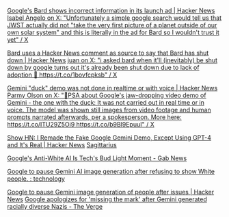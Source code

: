 
[Google's Bard shows incorrect information in its launch ad | Hacker News](https://news.ycombinator.com/item?id=34697491)
[Isabel Angelo on X: "Unfortunately a simple google search would tell us that JWST actually did not "take the very first picture of a planet outside of our own solar system" and this is literally in the ad for Bard so I wouldn't trust it yet" / X](https://twitter.com/IsabelNAngelo/status/1623013720011194368)

[Bard uses a Hacker News comment as source to say that Bard has shut down | Hacker News](https://news.ycombinator.com/item?id=35255864)
[juan on X: "i asked bard when it'll (inevitably) be shut down by google turns out it's already been shut down due to lack of adoption 🤔 https://t.co/1bovfcpksb" / X](https://twitter.com/juanbuis/status/1638289186351456257)

[Gemini "duck" demo was not done in realtime or with voice | Hacker News](https://news.ycombinator.com/item?id=38559582)
[Parmy Olson on X: "🚨PSA about Google's jaw-dropping video demo of Gemini - the one with the duck: It was not carried out in real time or in voice. The model was shown still images from video footage and human prompts narrated afterwards, per a spokesperson. More here: https://t.co/ITU29Z5Oi9 https://t.co/b9Bl9EpuuI" / X](https://twitter.com/parmy/status/1732811357068615969)

[Show HN: I Remade the Fake Google Gemini Demo, Except Using GPT-4 and It's Real | Hacker News](https://news.ycombinator.com/item?id=38596953)
[Sagittarius](https://sagittarius.greg.technology/)

[Google's Anti-White AI Is Tech's Bud Light Moment - Gab News](https://news.gab.com/2024/02/googles-anti-white-ai-is-techs-bud-light-moment/)

[Google to pause Gemini AI image generation after refusing to show White people. : technology](https://old.reddit.com/r/technology/comments/1azjtt1/google_to_pause_gemini_ai_image_generation_after/)

[Google to pause Gemini image generation of people after issues | Hacker News](https://news.ycombinator.com/item?id=39465250)
[Google apologizes for 'missing the mark' after Gemini generated racially diverse Nazis - The Verge](https://www.theverge.com/2024/2/21/24079371/google-ai-gemini-generative-inaccurate-historical)
